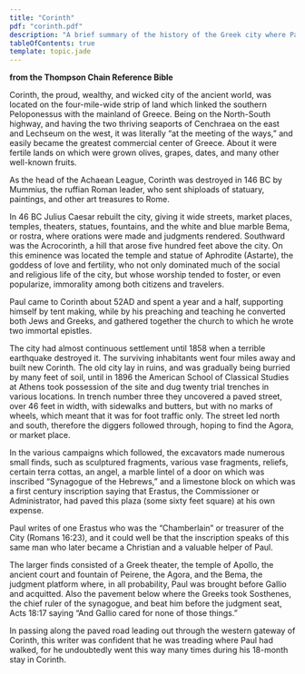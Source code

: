 ```yaml
---
title: "Corinth"
pdf: "corinth.pdf"
description: "A brief summary of the history of the Greek city where Paul stayed 18 months."
tableOfContents: true
template: topic.jade
---
```


**from the Thompson Chain Reference Bible**

Corinth, the proud, wealthy, and wicked city of the ancient world, was
located on the four-mile-wide strip of land which linked the southern
Peloponessus with the mainland of Greece. Being on the North-South
highway, and having the two thriving seaports of Cenchraea on the east
and Lechseum on the west, it was literally “at the meeting of the ways,”
and easily became the greatest commercial center of Greece. About it
were fertile lands on which were grown olives, grapes, dates, and many
other well-known fruits.

As the head of the Achaean League, Corinth was destroyed in 146 BC by
Mummius, the ruffian Roman leader, who sent shiploads of statuary,
paintings, and other art treasures to Rome.

In 46 BC Julius Caesar rebuilt the city, giving it wide streets, market
places, temples, theaters, statues, fountains, and the white and blue
marble Bema, or rostra, where orations were made and judgments rendered.
Southward was the Acrocorinth, a hill that arose five hundred feet above
the city. On this eminence was located the temple and statue of
Aphrodite (Astarte), the goddess of love and fertility, who not only
dominated much of the social and religious life of the city, but whose
worship tended to foster, or even popularize, immorality among both
citizens and travelers.

Paul came to Corinth about 52AD and spent a year and a half, supporting
himself by tent making, while by his preaching and teaching he converted
both Jews and Greeks, and gathered together the church to which he wrote
two immortal epistles.

The city had almost continuous settlement until 1858 when a terrible
earthquake destroyed it. The surviving inhabitants went four miles away
and built new Corinth. The old city lay in ruins, and was gradually
being burried by many feet of soil, until in 1896 the American School of
Classical Studies at Athens took possession of the site and dug twenty
trial trenches in various locations. In trench number three they
uncovered a paved street, over 46 feet in width, with sidewalks and
butters, but with no marks of wheels, which meant that it was for foot
traffic only. The street led north and south, therefore the diggers
followed through, hoping to find the Agora, or market place.

In the various campaigns which followed, the excavators made numerous
small finds, such as sculptured fragments, various vase fragments,
reliefs, certain terra cottas, an angel, a marble lintel of a door on
which was inscribed “Synagogue of the Hebrews,” and a limestone block on
which was a first century inscription saying that Erastus, the
Commissioner or Administrator, had paved this plaza (some sixty feet
square) at his own expense.

Paul writes of one Erastus who was the “Chamberlain” or treasurer of the
City (Romans 16:23), and it could well be that the inscription speaks of
this same man who later became a Christian and a valuable helper of
Paul.

The larger finds consisted of a Greek theater, the temple of Apollo, the
ancient court and fountain of Peirene, the Agora, and the Bema, the
judgment platform where, in all probability, Paul was brought before
Gallio and acquitted. Also the pavement below where the Greeks took
Sosthenes, the chief ruler of the synagogue, and beat him before the
judgment seat, Acts 18:17 saying “And Gallio cared for none of those
things.”

In passing along the paved road leading out through the western gateway
of Corinth, this writer was confident that he was treading where Paul
had walked, for he undoubtedly went this way many times during his
18-month stay in Corinth.

